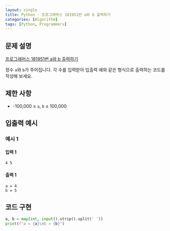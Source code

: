 ```yaml
---
layout: single
title: Python - 프로그래머스 181951번 a와 b 출력하기
categories: [Algorithm]
tags: [Python, Programmers]
---
```


## 문제 설명
[프로그래머스 181951번 a와 b 출력하기](https://school.programmers.co.kr/learn/courses/30/lessons/181951?language=python3)

정수 `a`와 `b`가 주어집니다. 각 수를 입력받아 입출력 예와 같은 형식으로 출력하는 코드를 작성해 보세요.

## 제한 사항
- -100,000 ≤ `a`, `b` ≤ 100,000

## 입출력 예시

### 예시 1

#### 입력 1

```plaintext
4 5
```

#### 출력 1

```plaintext
a = 4
b = 5
```

## 코드 구현

```python
a, b = map(int, input().strip().split(' '))
print(f"a = {a}\nb = {b}")
```